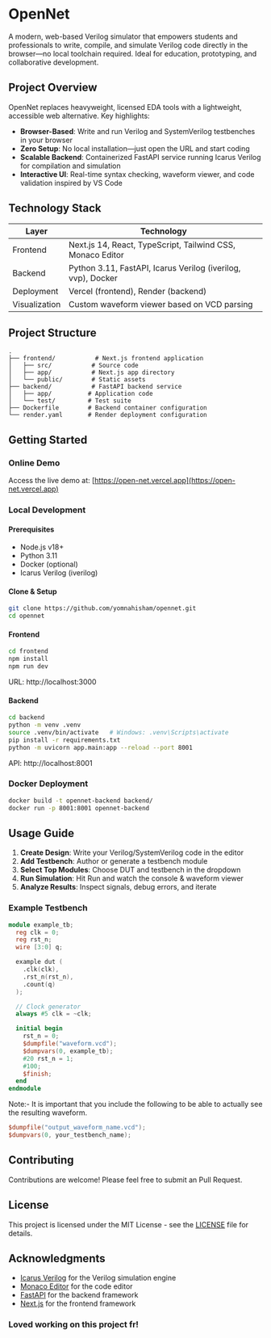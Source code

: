 # OpenNet

A modern, web-based Verilog simulator that empowers students and professionals to write, compile, and simulate Verilog code directly in the browser—no local toolchain required. Ideal for education, prototyping, and collaborative development.

## Project Overview

OpenNet replaces heavyweight, licensed EDA tools with a lightweight, accessible web alternative. Key highlights:

- **Browser-Based**: Write and run Verilog and SystemVerilog testbenches in your browser
- **Zero Setup**: No local installation—just open the URL and start coding
- **Scalable Backend**: Containerized FastAPI service running Icarus Verilog for compilation and simulation
- **Interactive UI**: Real-time syntax checking, waveform viewer, and code validation inspired by VS Code

## Technology Stack

| Layer | Technology |
|-------|------------|
| Frontend | Next.js 14, React, TypeScript, Tailwind CSS, Monaco Editor |
| Backend | Python 3.11, FastAPI, Icarus Verilog (iverilog, vvp), Docker |
| Deployment | Vercel (frontend), Render (backend) |
| Visualization | Custom waveform viewer based on VCD parsing |

## Project Structure

```
.
├── frontend/           # Next.js frontend application
│   ├── src/           # Source code
│   ├── app/           # Next.js app directory
│   └── public/        # Static assets
├── backend/           # FastAPI backend service
│   ├── app/          # Application code
│   └── test/         # Test suite
├── Dockerfile        # Backend container configuration
└── render.yaml       # Render deployment configuration
```

## Getting Started

### Online Demo
Access the live demo at: [https://open-net.vercel.app](https://open-net.vercel.app)

### Local Development

#### Prerequisites
- Node.js v18+
- Python 3.11
- Docker (optional)
- Icarus Verilog (iverilog)

#### Clone & Setup
```bash
git clone https://github.com/yomnahisham/opennet.git
cd opennet
```

#### Frontend
```bash
cd frontend
npm install
npm run dev
```
URL: http://localhost:3000

#### Backend
```bash
cd backend
python -m venv .venv
source .venv/bin/activate   # Windows: .venv\Scripts\activate
pip install -r requirements.txt
python -m uvicorn app.main:app --reload --port 8001
```
API: http://localhost:8001

### Docker Deployment
```bash
docker build -t opennet-backend backend/
docker run -p 8001:8001 opennet-backend
```

## Usage Guide

1. **Create Design**: Write your Verilog/SystemVerilog code in the editor
2. **Add Testbench**: Author or generate a testbench module
3. **Select Top Modules**: Choose DUT and testbench in the dropdown
4. **Run Simulation**: Hit Run and watch the console & waveform viewer
5. **Analyze Results**: Inspect signals, debug errors, and iterate

### Example Testbench
```verilog
module example_tb;
  reg clk = 0;
  reg rst_n;
  wire [3:0] q;

  example dut (
    .clk(clk),
    .rst_n(rst_n),
    .count(q)
  );

  // Clock generator
  always #5 clk = ~clk;

  initial begin
    rst_n = 0;
    $dumpfile("waveform.vcd");
    $dumpvars(0, example_tb);
    #20 rst_n = 1;
    #100;
    $finish;
  end
endmodule
```
Note:- It is important that you include the following to be able to actually see the resulting waveform.
```verilog
$dumpfile("output_waveform_name.vcd");
$dumpvars(0, your_testbench_name);
```

## Contributing

Contributions are welcome! Please feel free to submit an Pull Request.

## License

This project is licensed under the MIT License - see the [LICENSE](LICENSE) file for details. 

## Acknowledgments

- [Icarus Verilog](http://iverilog.icarus.com/) for the Verilog simulation engine
- [Monaco Editor](https://microsoft.github.io/monaco-editor/) for the code editor
- [FastAPI](https://fastapi.tiangolo.com/) for the backend framework
- [Next.js](https://nextjs.org/) for the frontend framework

### Loved working on this project fr!
